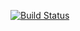[![Build Status](https://travis-ci.org/MIZOLE/reg-app.svg?branch=main)](https://travis-ci.org/MIZOLE/reg-app)